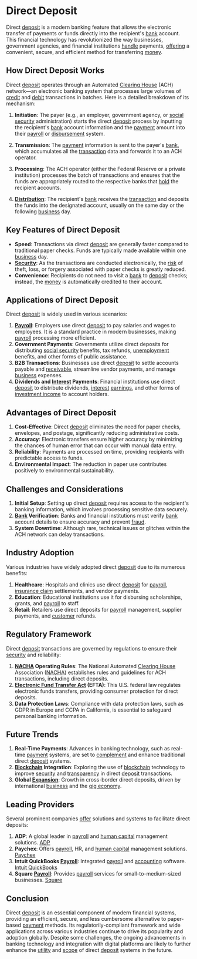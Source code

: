 # Direct Deposit

Direct [deposit](../d/deposit.md) is a modern banking feature that allows the electronic transfer of payments or funds directly into the recipient's [bank](../b/bank.md) account. This financial technology has revolutionized the way businesses, government agencies, and financial institutions [handle](../h/handle.md) payments, [offering](../o/offering.md) a convenient, secure, and efficient method for transferring [money](../m/money.md).

## How Direct Deposit Works

Direct [deposit](../d/deposit.md) operates through an Automated [Clearing House](../c/clearing_house.md) (ACH) network—an electronic banking system that processes large volumes of [credit](../c/credit.md) and [debit](../d/debit.md) transactions in batches. Here is a detailed breakdown of its mechanism:

1. **Initiation**: The payer (e.g., an employer, government agency, or [social security](../s/social_security.md) administration) starts the direct [deposit](../d/deposit.md) process by inputting the recipient's [bank](../b/bank.md) account information and the [payment](../p/payment.md) amount into their [payroll](../p/payroll.md) or [disbursement](../d/disbursement.md) system.

2. **Transmission**: The [payment](../p/payment.md) information is sent to the payer's [bank](../b/bank.md), which accumulates all the [transaction](../t/transaction.md) data and forwards it to an ACH operator.

3. **Processing**: The ACH operator (either the Federal Reserve or a private institution) processes the batch of transactions and ensures that the funds are appropriately routed to the respective banks that [hold](../h/hold.md) the recipient accounts.

4. **[Distribution](../d/distribution.md)**: The recipient's [bank](../b/bank.md) receives the [transaction](../t/transaction.md) and deposits the funds into the designated account, usually on the same day or the following [business](../b/business.md) day.

## Key Features of Direct Deposit

- **Speed**: Transactions via direct [deposit](../d/deposit.md) are generally faster compared to traditional paper checks. Funds are typically made available within one [business](../b/business.md) day.
- **[Security](../s/security.md)**: As the transactions are conducted electronically, the [risk](../r/risk.md) of theft, loss, or forgery associated with paper checks is greatly reduced.
- **Convenience**: Recipients do not need to visit a [bank](../b/bank.md) to [deposit](../d/deposit.md) checks; instead, the [money](../m/money.md) is automatically credited to their account.

## Applications of Direct Deposit

Direct [deposit](../d/deposit.md) is widely used in various scenarios:

1. **[Payroll](../p/payroll.md)**: Employers use direct [deposit](../d/deposit.md) to pay salaries and wages to employees. It is a standard practice in modern businesses, making [payroll](../p/payroll.md) processing more efficient.
2. **Government Payments**: Governments utilize direct deposits for distributing [social security](../s/social_security.md) benefits, tax refunds, [unemployment](../u/unemployment.md) benefits, and other forms of public assistance.
3. **B2B Transactions**: Businesses use direct [deposit](../d/deposit.md) to settle accounts payable and [receivable](../r/receivable.md), streamline vendor payments, and manage [business](../b/business.md) expenses.
4. **Dividends and [Interest](../i/interest.md) Payments**: Financial institutions use direct [deposit](../d/deposit.md) to distribute dividends, [interest](../i/interest.md) [earnings](../e/earnings.md), and other forms of [investment income](../i/investment_income.md) to account holders.

## Advantages of Direct Deposit

1. **Cost-Effective**: Direct [deposit](../d/deposit.md) eliminates the need for paper checks, envelopes, and postage, significantly reducing administrative costs.
2. **Accuracy**: Electronic transfers ensure higher accuracy by minimizing the chances of human error that can occur with manual data entry.
3. **Reliability**: Payments are processed on time, providing recipients with predictable access to funds.
4. **Environmental Impact**: The reduction in paper use contributes positively to environmental sustainability.

## Challenges and Considerations

1. **Initial Setup**: Setting up direct [deposit](../d/deposit.md) requires access to the recipient's banking information, which involves processing sensitive data securely.
2. **[Bank](../b/bank.md) Verification**: Banks and financial institutions must verify [bank](../b/bank.md) account details to ensure accuracy and prevent [fraud](../f/fraud.md).
3. **System Downtime**: Although rare, technical issues or glitches within the ACH network can delay transactions.

## Industry Adoption

Various industries have widely adopted direct [deposit](../d/deposit.md) due to its numerous benefits:

1. **Healthcare**: Hospitals and clinics use direct [deposit](../d/deposit.md) for [payroll](../p/payroll.md), [insurance claim](../i/insurance_claim.md) settlements, and vendor payments.
2. **Education**: Educational institutions use it for disbursing scholarships, grants, and [payroll](../p/payroll.md) to staff.
3. **Retail**: Retailers use direct deposits for [payroll](../p/payroll.md) management, supplier payments, and [customer](../c/customer.md) refunds.

## Regulatory Framework

Direct [deposit](../d/deposit.md) transactions are governed by regulations to ensure their [security](../s/security.md) and reliability:

1. **[NACHA](../n/nacha.md) Operating Rules**: The National Automated [Clearing House](../c/clearing_house.md) Association ([NACHA](../n/nacha.md)) establishes rules and guidelines for ACH transactions, including direct deposits.
2. **[Electronic Fund Transfer Act](../e/electronic_fund_transfer_act.md) (EFTA)**: This U.S. federal law regulates electronic funds transfers, providing consumer protection for direct deposits.
3. **Data Protection Laws**: Compliance with data protection laws, such as GDPR in Europe and CCPA in California, is essential to safeguard personal banking information.

## Future Trends

1. **Real-Time Payments**: Advances in banking technology, such as real-time [payment](../p/payment.md) systems, are set to [complement](../c/complement.md) and enhance traditional direct [deposit](../d/deposit.md) systems.
2. **[Blockchain](../b/blockchain_in_trading.md) Integration**: Exploring the use of [blockchain](../b/blockchain_in_trading.md) technology to improve [security](../s/security.md) and [transparency](../t/transparency.md) in direct [deposit](../d/deposit.md) transactions.
3. **Global [Expansion](../e/expansion.md)**: Growth in cross-border direct deposits, driven by international [business](../b/business.md) and the [gig economy](../g/gig_economy.md).

## Leading Providers

Several prominent companies [offer](../o/offer.md) solutions and systems to facilitate direct deposits:

1. **ADP**: A global leader in [payroll](../p/payroll.md) and [human capital](../h/human_capital.md) management solutions. [ADP](https://www.adp.com)
2. **Paychex**: Offers [payroll](../p/payroll.md), HR, and [human capital](../h/human_capital.md) management solutions. [Paychex](https://www.paychex.com)
3. **Intuit QuickBooks [Payroll](../p/payroll.md)**: Integrated [payroll](../p/payroll.md) and [accounting](../a/accounting.md) software. [Intuit QuickBooks](https://quickbooks.intuit.com/payroll)
4. **Square [Payroll](../p/payroll.md)**: Provides [payroll](../p/payroll.md) services for small-to-medium-sized businesses. [Square](https://squareup.com/us/en/payroll)

## Conclusion

Direct [deposit](../d/deposit.md) is an essential component of modern financial systems, providing an efficient, secure, and less cumbersome alternative to paper-based [payment](../p/payment.md) methods. Its regulatorily-compliant framework and wide applications across various industries continue to drive its popularity and adoption globally. Despite some challenges, the ongoing advancements in banking technology and integration with digital platforms are likely to further enhance the [utility](../u/utility.md) and [scope](../s/scope.md) of direct [deposit](../d/deposit.md) systems in the future.